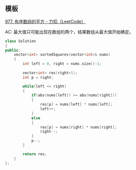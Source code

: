 ## 模板

[977. 有序数组的平方 - 力扣（LeetCode）](https://leetcode.cn/problems/squares-of-a-sorted-array/submissions/649191980/)

AC:
最大值只可能出现在数组的两个，结果数组从最大值开始确定。
```cpp
class Solution 
{
public:
    vector<int> sortedSquares(vector<int>& nums) 
    {
        int left = 0, right = nums.size()-1;
        
        vector<int> res(right+1);
        int p = right;

        while(left <= right)
        {
            if(abs(nums[left]) >= abs(nums[right]))
            {
                res[p] = nums[left] * nums[left];
                left++;
            }
            else
            {
                res[p] = nums[right] * nums[right];
                right--;
            }
            p--;
        }

        return res;
    }
};
```



